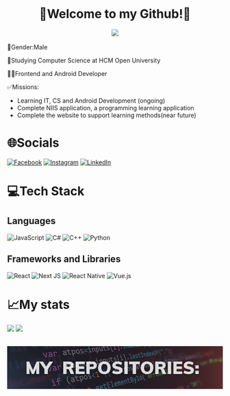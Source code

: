 <div align="center">
    <h1>👋Welcome to my Github!👋</h1>
    <img src='https://quotes-github-readme.vercel.app/api?quote=If not now, when?&theme=tokyonight'/>
</div>

<div>
    <p>🧑Gender:Male</p>
    <p>🎒Studying Computer Science at HCM Open University</p>
    <p>🧑‍💻Frontend and Android Developer</p>
    <p>✅Missions:</p>
    <ul>
        <li>Learning IT, CS and Android Development (ongoing)</li>
        <li>Complete NIIS application, a programming learning application</li>
        <li>Complete the website to support learning methods(near future)</li>
    </ul>
</div>

# 🌐Socials
[![Facebook](https://img.shields.io/badge/Facebook-%231877F2.svg?logo=Facebook&logoColor=white)](https://facebook.com/thien070904) [![Instagram](https://img.shields.io/badge/Instagram-%23E4405F.svg?logo=Instagram&logoColor=white)](https://www.instagram.com/thien_070904/) [![LinkedIn](https://img.shields.io/badge/LinkedIn-%230077B5.svg?logo=linkedin&logoColor=white)](https://linkedin.com/in/) 

# 💻Tech Stack
## Languages
![JavaScript](https://img.shields.io/badge/javascript-%23323330.svg?style=for-the-badge&logo=javascript&logoColor=%23F7DF1E) ![C#](https://img.shields.io/badge/c%23-%23239120.svg?style=for-the-badge&logo=c-sharp&logoColor=white) ![C++](https://img.shields.io/badge/c++-%2300599C.svg?style=for-the-badge&logo=c%2B%2B&logoColor=white) ![Python](https://img.shields.io/badge/python-3670A0?style=for-the-badge&logo=python&logoColor=ffdd54)
## Frameworks and Libraries
 ![React](https://img.shields.io/badge/react-%2320232a.svg?style=for-the-badge&logo=react&logoColor=%2361DAFB) ![Next JS](https://img.shields.io/badge/Next-black?style=for-the-badge&logo=next.js&logoColor=white) ![React Native](https://img.shields.io/badge/react_native-%2320232a.svg?style=for-the-badge&logo=react&logoColor=%2361DAFB) ![Vue.js](https://img.shields.io/badge/vuejs-%2335495e.svg?style=for-the-badge&logo=vuedotjs&logoColor=%234FC08D)
# 📈My stats

<div>
    <img src='https://github-readme-stats.vercel.app/api?username=thien0709&include_all_commits=true&show_icons=true&theme=tokyonight' height="175em" />
    <img src="https://github-readme-stats.vercel.app/api/top-langs/?username=thien0709&layout=compact&theme=tokyonight" height="175em" />
</div>

<br/>


![Image](projects.png "project")
